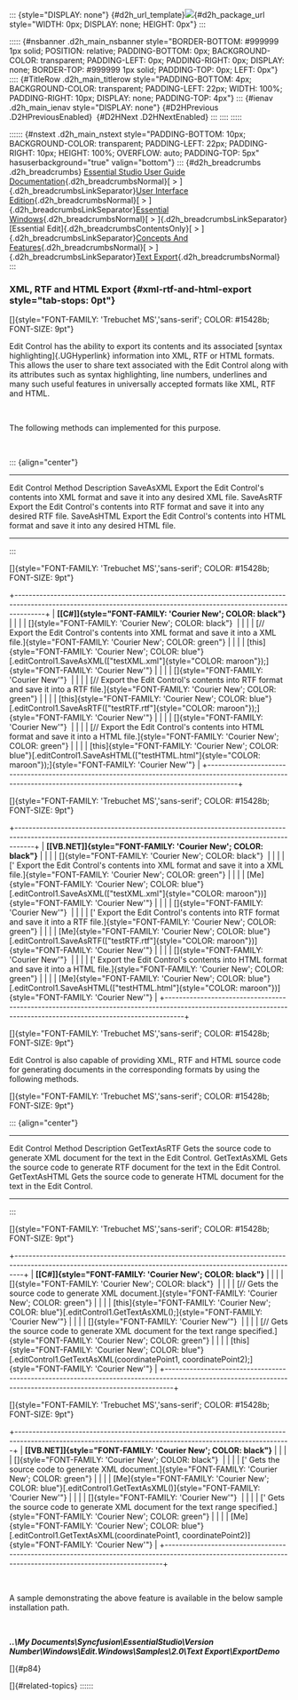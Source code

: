 ::: {style="DISPLAY: none"}
[](ms-xhelp:///?Id=d2h_url_template){#d2h_url_template}![](!package_url!){#d2h_package_url style="WIDTH: 0px; DISPLAY: none; HEIGHT: 0px"}
:::

::::: {#nsbanner .d2h_main_nsbanner style="BORDER-BOTTOM: #999999 1px solid; POSITION: relative; PADDING-BOTTOM: 0px; BACKGROUND-COLOR: transparent; PADDING-LEFT: 0px; PADDING-RIGHT: 0px; DISPLAY: none; BORDER-TOP: #999999 1px solid; PADDING-TOP: 0px; LEFT: 0px"}
:::: {#TitleRow .d2h_main_titlerow style="PADDING-BOTTOM: 4px; BACKGROUND-COLOR: transparent; PADDING-LEFT: 22px; WIDTH: 100%; PADDING-RIGHT: 10px; DISPLAY: none; PADDING-TOP: 4px"}
::: {#ienav .d2h_main_ienav style="DISPLAY: none"}
[](ms-xhelp:///?Id=6b08b4a2-9abe-4f63-9f4a-7a7d80020564){#D2HPrevious .D2HPreviousEnabled}  [](ms-xhelp:///?Id=e4b365f3-d8b4-4cc5-96ec-5bec21860004){#D2HNext .D2HNextEnabled}
:::
::::
:::::

:::::: {#nstext .d2h_main_nstext style="PADDING-BOTTOM: 10px; BACKGROUND-COLOR: transparent; PADDING-LEFT: 22px; PADDING-RIGHT: 10px; HEIGHT: 100%; OVERFLOW: auto; PADDING-TOP: 5px" hasuserbackground="true" valign="bottom"}
::: {#d2h_breadcrumbs .d2h_breadcrumbs}
[Essential Studio User Guide Documentation](ms-xhelp:///?Id=12457748-09e3-4d74-a240-8e049cedf030){.d2h_breadcrumbsNormal}[ \> ]{.d2h_breadcrumbsLinkSeparator}[User Interface Edition](ms-xhelp:///?Id=c29296b7-531c-413b-a0ec-488ca1f7f669){.d2h_breadcrumbsNormal}[ \> ]{.d2h_breadcrumbsLinkSeparator}[Essential Windows](ms-xhelp:///?Id=e60759d8-47a4-4570-9d7a-16a68d63f2ea){.d2h_breadcrumbsNormal}[ \> ]{.d2h_breadcrumbsLinkSeparator}[Essential Edit]{.d2h_breadcrumbsContentsOnly}[ \> ]{.d2h_breadcrumbsLinkSeparator}[Concepts And Features](ms-xhelp:///?Id=7c39cee6-8434-4711-a18e-efaba8ac85c0){.d2h_breadcrumbsNormal}[ \> ]{.d2h_breadcrumbsLinkSeparator}[Text Export](ms-xhelp:///?Id=6b08b4a2-9abe-4f63-9f4a-7a7d80020564){.d2h_breadcrumbsNormal}
:::

### XML, RTF and HTML Export {#xml-rtf-and-html-export style="tab-stops: 0pt"}

[]{style="FONT-FAMILY: 'Trebuchet MS','sans-serif'; COLOR: #15428b; FONT-SIZE: 9pt"} 

Edit Control has the ability to export its contents and its associated [syntax highlighting]{.UGHyperlink} information into XML, RTF or HTML formats. This allows the user to share text associated with the Edit Control along with its attributes such as syntax highlighting, line numbers, underlines and many such useful features in universally accepted formats like XML, RTF and HTML.

 

The following methods can implemented for this purpose.

 

::: {align="center"}
  --------------------- ----------------------------------------------------------------------------------------------
  Edit Control Method   Description
  SaveAsXML             Export the Edit Control\'s contents into XML format and save it into any desired XML file.
  SaveAsRTF             Export the Edit Control\'s contents into RTF format and save it into any desired RTF file.
  SaveAsHTML            Export the Edit Control\'s contents into HTML format and save it into any desired HTML file.
  --------------------- ----------------------------------------------------------------------------------------------
:::

[]{style="FONT-FAMILY: 'Trebuchet MS','sans-serif'; COLOR: #15428b; FONT-SIZE: 9pt"} 

+--------------------------------------------------------------------------------------------------------------------------------------------------------------------+
| **[\[C#\]]{style="FONT-FAMILY: 'Courier New'; COLOR: black"}**                                                                                                     |
|                                                                                                                                                                    |
| []{style="FONT-FAMILY: 'Courier New'; COLOR: black"}                                                                                                               |
|                                                                                                                                                                    |
| [// Export the Edit Control\'s contents into XML format and save it into a XML file.]{style="FONT-FAMILY: 'Courier New'; COLOR: green"}                            |
|                                                                                                                                                                    |
| [this]{style="FONT-FAMILY: 'Courier New'; COLOR: blue"}[.editControl1.SaveAsXML([\"testXML.xml\"]{style="COLOR: maroon"});]{style="FONT-FAMILY: 'Courier New'"}    |
|                                                                                                                                                                    |
| []{style="FONT-FAMILY: 'Courier New'"}                                                                                                                             |
|                                                                                                                                                                    |
| [// Export the Edit Control\'s contents into RTF format and save it into a RTF file.]{style="FONT-FAMILY: 'Courier New'; COLOR: green"}                            |
|                                                                                                                                                                    |
| [this]{style="FONT-FAMILY: 'Courier New'; COLOR: blue"}[.editControl1.SaveAsRTF([\"testRTF.rtf\"]{style="COLOR: maroon"});]{style="FONT-FAMILY: 'Courier New'"}    |
|                                                                                                                                                                    |
| []{style="FONT-FAMILY: 'Courier New'"}                                                                                                                             |
|                                                                                                                                                                    |
| [// Export the Edit Control\'s contents into HTML format and save it into a HTML file.]{style="FONT-FAMILY: 'Courier New'; COLOR: green"}                          |
|                                                                                                                                                                    |
| [this]{style="FONT-FAMILY: 'Courier New'; COLOR: blue"}[.editControl1.SaveAsHTML([\"testHTML.html\"]{style="COLOR: maroon"});]{style="FONT-FAMILY: 'Courier New'"} |
+--------------------------------------------------------------------------------------------------------------------------------------------------------------------+

[]{style="FONT-FAMILY: 'Trebuchet MS','sans-serif'; COLOR: #15428b; FONT-SIZE: 9pt"} 

+-----------------------------------------------------------------------------------------------------------------------------------------------------------------+
| **[\[VB.NET\]]{style="FONT-FAMILY: 'Courier New'; COLOR: black"}**                                                                                              |
|                                                                                                                                                                 |
| []{style="FONT-FAMILY: 'Courier New'; COLOR: black"}                                                                                                            |
|                                                                                                                                                                 |
| [\' Export the Edit Control\'s contents into XML format and save it into a XML file.]{style="FONT-FAMILY: 'Courier New'; COLOR: green"}                         |
|                                                                                                                                                                 |
| [Me]{style="FONT-FAMILY: 'Courier New'; COLOR: blue"}[.editControl1.SaveAsXML([\"testXML.xml\"]{style="COLOR: maroon"})]{style="FONT-FAMILY: 'Courier New'"}    |
|                                                                                                                                                                 |
| []{style="FONT-FAMILY: 'Courier New'"}                                                                                                                          |
|                                                                                                                                                                 |
| [\' Export the Edit Control\'s contents into RTF format and save it into a RTF file.]{style="FONT-FAMILY: 'Courier New'; COLOR: green"}                         |
|                                                                                                                                                                 |
| [Me]{style="FONT-FAMILY: 'Courier New'; COLOR: blue"}[.editControl1.SaveAsRTF([\"testRTF.rtf\"]{style="COLOR: maroon"})]{style="FONT-FAMILY: 'Courier New'"}    |
|                                                                                                                                                                 |
| []{style="FONT-FAMILY: 'Courier New'"}                                                                                                                          |
|                                                                                                                                                                 |
| [\' Export the Edit Control\'s contents into HTML format and save it into a HTML file.]{style="FONT-FAMILY: 'Courier New'; COLOR: green"}                       |
|                                                                                                                                                                 |
| [Me]{style="FONT-FAMILY: 'Courier New'; COLOR: blue"}[.editControl1.SaveAsHTML([\"testHTML.html\"]{style="COLOR: maroon"})]{style="FONT-FAMILY: 'Courier New'"} |
+-----------------------------------------------------------------------------------------------------------------------------------------------------------------+

[]{style="FONT-FAMILY: 'Trebuchet MS','sans-serif'; COLOR: #15428b; FONT-SIZE: 9pt"} 

Edit Control is also capable of providing XML, RTF and HTML source code for generating documents in the corresponding formats by using the following methods.

[]{style="FONT-FAMILY: 'Trebuchet MS','sans-serif'; COLOR: #15428b; FONT-SIZE: 9pt"} 

::: {align="center"}
  --------------------- ----------------------------------------------------------------------------------
  Edit Control Method   Description
  GetTextAsRTF          Gets the source code to generate XML document for the text in the Edit Control.
  GetTextAsXML          Gets the source code to generate RTF document for the text in the Edit Control.
  GetTextAsHTML         Gets the source code to generate HTML document for the text in the Edit Control.
  --------------------- ----------------------------------------------------------------------------------
:::

[]{style="FONT-FAMILY: 'Trebuchet MS','sans-serif'; COLOR: #15428b; FONT-SIZE: 9pt"} 

+--------------------------------------------------------------------------------------------------------------------------------------------------------------+
| **[\[C#\]]{style="FONT-FAMILY: 'Courier New'; COLOR: black"}**                                                                                               |
|                                                                                                                                                              |
| []{style="FONT-FAMILY: 'Courier New'; COLOR: black"}                                                                                                         |
|                                                                                                                                                              |
| [// Gets the source code to generate XML document.]{style="FONT-FAMILY: 'Courier New'; COLOR: green"}                                                        |
|                                                                                                                                                              |
| [this]{style="FONT-FAMILY: 'Courier New'; COLOR: blue"}[.editControl1.GetTextAsXML();]{style="FONT-FAMILY: 'Courier New'"}                                   |
|                                                                                                                                                              |
| []{style="FONT-FAMILY: 'Courier New'"}                                                                                                                       |
|                                                                                                                                                              |
| [// Gets the source code to generate XML document for the text range specified.]{style="FONT-FAMILY: 'Courier New'; COLOR: green"}                           |
|                                                                                                                                                              |
| [this]{style="FONT-FAMILY: 'Courier New'; COLOR: blue"}[.editControl1.GetTextAsXML(coordinatePoint1, coordinatePoint2);]{style="FONT-FAMILY: 'Courier New'"} |
+--------------------------------------------------------------------------------------------------------------------------------------------------------------+

[]{style="FONT-FAMILY: 'Trebuchet MS','sans-serif'; COLOR: #15428b; FONT-SIZE: 9pt"} 

+-----------------------------------------------------------------------------------------------------------------------------------------------------------+
| **[\[VB.NET\]]{style="FONT-FAMILY: 'Courier New'; COLOR: black"}**                                                                                        |
|                                                                                                                                                           |
| []{style="FONT-FAMILY: 'Courier New'; COLOR: black"}                                                                                                      |
|                                                                                                                                                           |
| [\' Gets the source code to generate XML document.]{style="FONT-FAMILY: 'Courier New'; COLOR: green"}                                                     |
|                                                                                                                                                           |
| [Me]{style="FONT-FAMILY: 'Courier New'; COLOR: blue"}[.editControl1.GetTextAsXML()]{style="FONT-FAMILY: 'Courier New'"}                                   |
|                                                                                                                                                           |
| []{style="FONT-FAMILY: 'Courier New'"}                                                                                                                    |
|                                                                                                                                                           |
| [\' Gets the source code to generate XML document for the text range specified.]{style="FONT-FAMILY: 'Courier New'; COLOR: green"}                        |
|                                                                                                                                                           |
| [Me]{style="FONT-FAMILY: 'Courier New'; COLOR: blue"}[.editControl1.GetTextAsXML(coordinatePoint1, coordinatePoint2)]{style="FONT-FAMILY: 'Courier New'"} |
+-----------------------------------------------------------------------------------------------------------------------------------------------------------+

 

A sample demonstrating the above feature is available in the below sample installation path.

 

***..\\My Documents\\Syncfusion\\EssentialStudio\\Version Number\\Windows\\Edit.Windows\\Samples\\2.0\\Text Export\\ExportDemo***

[]{#p84} 

[]{#related-topics}
::::::
